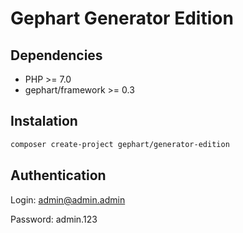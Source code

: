 Gephart Generator Edition
===

Dependencies
---
 - PHP >= 7.0
 - gephart/framework >= 0.3

Instalation
---

```bash
composer create-project gephart/generator-edition
```

Authentication
---

Login: admin@admin.admin

Password: admin.123
